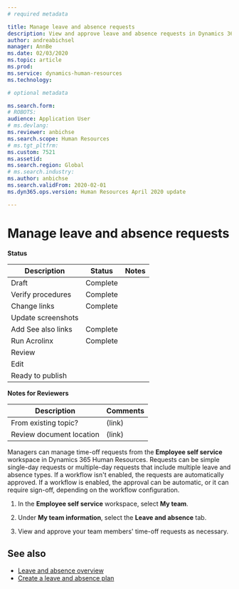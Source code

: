 ```yaml
---
# required metadata

title: Manage leave and absence requests
description: View and approve leave and absence requests in Dynamics 365 Human Resources.
author: andreabichsel
manager: AnnBe
ms.date: 02/03/2020
ms.topic: article
ms.prod: 
ms.service: dynamics-human-resources
ms.technology: 

# optional metadata

ms.search.form: 
# ROBOTS: 
audience: Application User
# ms.devlang: 
ms.reviewer: anbichse
ms.search.scope: Human Resources
# ms.tgt_pltfrm: 
ms.custom: 7521
ms.assetid: 
ms.search.region: Global
# ms.search.industry: 
ms.author: anbichse
ms.search.validFrom: 2020-02-01
ms.dyn365.ops.version: Human Resources April 2020 update

---
```


# Manage leave and absence requests

**Status**

| Description | Status | Notes |
| --- | --- | --- |
| Draft | Complete |  |
| Verify procedures | Complete |  |
| Change links | Complete |  |
| Update screenshots |  |  |
| Add See also links | Complete |  |
| Run Acrolinx | Complete |  |
| Review |  |  |
| Edit |  |  |
| Ready to publish |  |  |

**Notes for Reviewers**

| Description | Comments |
| --- | --- |
| From existing topic? | (link) |
| Review document location | (link) |

Managers can manage time-off requests from the **Employee self service** workspace in Dynamics 365 Human Resources. Requests can be simple single-day requests or multiple-day requests that include multiple leave and absence types. If a workflow isn't enabled, the requests are automatically approved. If a workflow is enabled, the approval can be automatic, or it can require sign-off, depending on the workflow configuration.

1. In the **Employee self service** workspace, select **My team**.

2. Under **My team information**, select the **Leave and absence** tab. 

3. View and approve your team members' time-off requests as necessary.

## See also

- [Leave and absence overview](hr-leave-and-absence-overview.md)
- [Create a leave and absence plan](hr-leave-and-absence-plans.md)